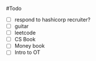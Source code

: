 #Todo 

- [ ] respond to hashicorp recruiter?
- [ ] guitar
- [ ] leetcode
- [ ] CS Book
- [ ] Money book
- [ ] Intro to OT